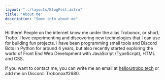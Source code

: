 ```yaml
---
layout: "../layouts/BlogPost.astro"
title: "About Me"
description: "Some info about me"
---
```


Hi there! People on the internet know me under the alias Trobonox, or short, Trobo. I love experimenting and discovering new technologies that I can use for building fun projects.
I have been programming small tools and Discord Bots in Python for around 4 years, but also recently started exploring the world of Front End Web Development with JavaScript (TypeScript), HTML and CSS.

If you want to contact me, you can write me an email at hello@trobo.tech or add me on Discord: Trobonox#2680.